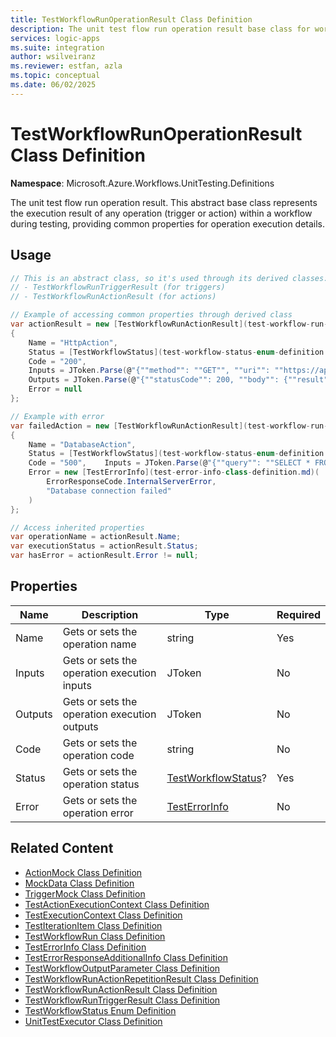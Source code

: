 ```yaml
---
title: TestWorkflowRunOperationResult Class Definition
description: The unit test flow run operation result base class for workflow operations
services: logic-apps
ms.suite: integration
author: wsilveiranz
ms.reviewer: estfan, azla
ms.topic: conceptual
ms.date: 06/02/2025
---
```


# TestWorkflowRunOperationResult Class Definition

**Namespace**: Microsoft.Azure.Workflows.UnitTesting.Definitions

The unit test flow run operation result. This abstract base class represents the execution result of any operation (trigger or action) within a workflow during testing, providing common properties for operation execution details.

## Usage

```C#
// This is an abstract class, so it's used through its derived classes:
// - TestWorkflowRunTriggerResult (for triggers)
// - TestWorkflowRunActionResult (for actions)

// Example of accessing common properties through derived class
var actionResult = new [TestWorkflowRunActionResult](test-workflow-run-action-result-class-definition.md)
{
    Name = "HttpAction",
    Status = [TestWorkflowStatus](test-workflow-status-enum-definition.md).Succeeded,
    Code = "200",
    Inputs = JToken.Parse(@"{""method"": ""GET"", ""uri"": ""https://api.example.com/data""}"),
    Outputs = JToken.Parse(@"{""statusCode"": 200, ""body"": {""result"": ""success""}}"),
    Error = null
};

// Example with error
var failedAction = new [TestWorkflowRunActionResult](test-workflow-run-action-result-class-definition.md)
{
    Name = "DatabaseAction",
    Status = [TestWorkflowStatus](test-workflow-status-enum-definition.md).Failed,
    Code = "500",    Inputs = JToken.Parse(@"{""query"": ""SELECT * FROM users""}"),
    Error = new [TestErrorInfo](test-error-info-class-definition.md)(
        ErrorResponseCode.InternalServerError,
        "Database connection failed"
    )
};

// Access inherited properties
var operationName = actionResult.Name;
var executionStatus = actionResult.Status;
var hasError = actionResult.Error != null;
```

## Properties

|Name|Description|Type|Required|
|---|---|---|---|
|Name|Gets or sets the operation name|string|Yes|
|Inputs|Gets or sets the operation execution inputs|JToken|No|
|Outputs|Gets or sets the operation execution outputs|JToken|No|
|Code|Gets or sets the operation code|string|No|
|Status|Gets or sets the operation status|[TestWorkflowStatus](test-workflow-status-enum-definition.md)?|Yes|
|Error|Gets or sets the operation error|[TestErrorInfo](test-error-info-class-definition.md)|No|

## Related Content

- [ActionMock Class Definition](action-mock-class-definition.md)
- [MockData Class Definition](mock-data-class-definition.md)
- [TriggerMock Class Definition](trigger-mock-class-definition.md)
- [TestActionExecutionContext Class Definition](test-action-execution-context-class-definition.md)
- [TestExecutionContext Class Definition](test-execution-context-class-definition.md)
- [TestIterationItem Class Definition](test-iteration-item-class-definition.md)
- [TestWorkflowRun Class Definition](test-workflow-run-class-definition.md)
- [TestErrorInfo Class Definition](test-error-info-class-definition.md)
- [TestErrorResponseAdditionalInfo Class Definition](test-error-response-additional-info-class-definition.md)
- [TestWorkflowOutputParameter Class Definition](test-workflow-output-parameter-class-definition.md)
- [TestWorkflowRunActionRepetitionResult Class Definition](test-workflow-run-action-repetition-result-class-definition.md)
- [TestWorkflowRunActionResult Class Definition](test-workflow-run-action-result-class-definition.md)
- [TestWorkflowRunTriggerResult Class Definition](test-workflow-run-trigger-result-class-definition.md)
- [TestWorkflowStatus Enum Definition](test-workflow-status-enum-definition.md)
- [UnitTestExecutor Class Definition](unit-test-executor-class-definition.md)
